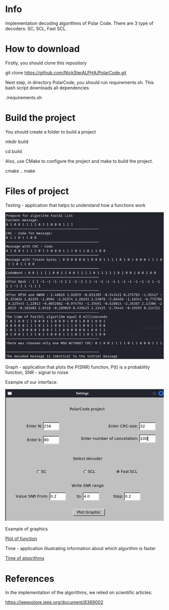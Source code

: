 # Info
Implementation decoding algorithms of Polar Code. There are 3 type of decoders: SC, SCL, Fast SCL. 

# How to download 

Firstly, you should clone this repository 

git clone https://github.com/NickSterALPHA/PolarCode.git

Next step, in directory PolarCode, you should run requirements.sh. This bash script downloads all dependencies

./requirements.sh

# Build the project

You should create a folder to build a project

mkdir build

cd build

Also, use CMake to configure the project and make to build the project.

cmake ..
make

# Files of project

Testing -  application that helps to understand how a functions work

![Output of testing application](./img/testing_example.png)

Graph - application  that plots the P(SNR) function, P(t) is a probability function, SNR - signal to noise 

Example of our interface:

![Interface of application](/img/interface_example.png)

Example of graphics

[Plot of function](/img/plot.png)

Time - application illustrating information about which algorithm is faster

[Time of algorithms](/img/time.png)

# References 

In the implementation of the algorithms, we relied on scientific articles:

https://ieeexplore.ieee.org/document/8369002

